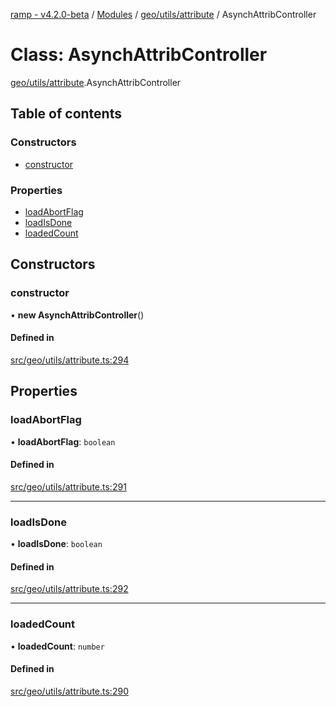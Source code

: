 [ramp - v4.2.0-beta](../README.md) / [Modules](../modules.md) / [geo/utils/attribute](../modules/geo_utils_attribute.md) / AsynchAttribController

# Class: AsynchAttribController

[geo/utils/attribute](../modules/geo_utils_attribute.md).AsynchAttribController

## Table of contents

### Constructors

- [constructor](geo_utils_attribute.AsynchAttribController.md#constructor)

### Properties

- [loadAbortFlag](geo_utils_attribute.AsynchAttribController.md#loadabortflag)
- [loadIsDone](geo_utils_attribute.AsynchAttribController.md#loadisdone)
- [loadedCount](geo_utils_attribute.AsynchAttribController.md#loadedcount)

## Constructors

### constructor

• **new AsynchAttribController**()

#### Defined in

[src/geo/utils/attribute.ts:294](https://github.com/sharvenp/ramp4-docs/blob/c6cdb39/src/geo/utils/attribute.ts#L294)

## Properties

### loadAbortFlag

• **loadAbortFlag**: `boolean`

#### Defined in

[src/geo/utils/attribute.ts:291](https://github.com/sharvenp/ramp4-docs/blob/c6cdb39/src/geo/utils/attribute.ts#L291)

___

### loadIsDone

• **loadIsDone**: `boolean`

#### Defined in

[src/geo/utils/attribute.ts:292](https://github.com/sharvenp/ramp4-docs/blob/c6cdb39/src/geo/utils/attribute.ts#L292)

___

### loadedCount

• **loadedCount**: `number`

#### Defined in

[src/geo/utils/attribute.ts:290](https://github.com/sharvenp/ramp4-docs/blob/c6cdb39/src/geo/utils/attribute.ts#L290)
